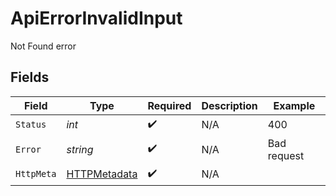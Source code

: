 # ApiErrorInvalidInput

Not Found error


## Fields

| Field                                                   | Type                                                    | Required                                                | Description                                             | Example                                                 |
| ------------------------------------------------------- | ------------------------------------------------------- | ------------------------------------------------------- | ------------------------------------------------------- | ------------------------------------------------------- |
| `Status`                                                | *int*                                                   | :heavy_check_mark:                                      | N/A                                                     | 400                                                     |
| `Error`                                                 | *string*                                                | :heavy_check_mark:                                      | N/A                                                     | Bad request                                             |
| `HttpMeta`                                              | [HTTPMetadata](../../Models/Components/HTTPMetadata.md) | :heavy_check_mark:                                      | N/A                                                     |                                                         |